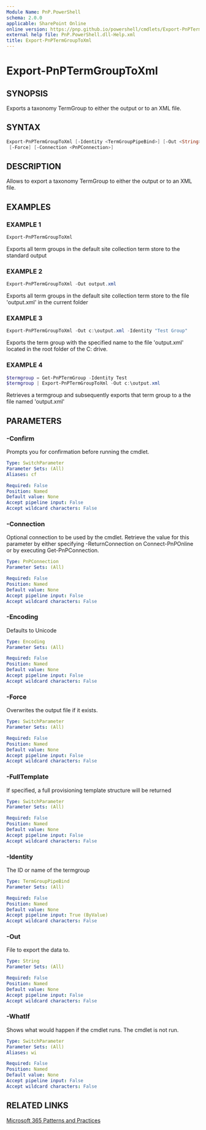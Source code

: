 ```yaml
---
Module Name: PnP.PowerShell
schema: 2.0.0
applicable: SharePoint Online
online version: https://pnp.github.io/powershell/cmdlets/Export-PnPTermGroupToXml.html
external help file: PnP.PowerShell.dll-Help.xml
title: Export-PnPTermGroupToXml
---
```

  
# Export-PnPTermGroupToXml

## SYNOPSIS
Exports a taxonomy TermGroup to either the output or to an XML file.

## SYNTAX

```powershell
Export-PnPTermGroupToXml [-Identity <TermGroupPipeBind>] [-Out <String>] [-FullTemplate] [-Encoding <Encoding>]
 [-Force] [-Connection <PnPConnection>]   
```

## DESCRIPTION

Allows to export a taxonomy TermGroup to either the output or to an XML file.

## EXAMPLES

### EXAMPLE 1
```powershell
Export-PnPTermGroupToXml
```

Exports all term groups in the default site collection term store to the standard output

### EXAMPLE 2
```powershell
Export-PnPTermGroupToXml -Out output.xml
```

Exports all term groups in the default site collection term store to the file 'output.xml' in the current folder

### EXAMPLE 3
```powershell
Export-PnPTermGroupToXml -Out c:\output.xml -Identity "Test Group"
```

Exports the term group with the specified name to the file 'output.xml' located in the root folder of the C: drive.

### EXAMPLE 4
```powershell
$termgroup = Get-PnPTermGroup -Identity Test
$termgroup | Export-PnPTermGroupToXml -Out c:\output.xml
```

Retrieves a termgroup and subsequently exports that term group to a the file named 'output.xml'

## PARAMETERS

### -Confirm
Prompts you for confirmation before running the cmdlet.

```yaml
Type: SwitchParameter
Parameter Sets: (All)
Aliases: cf

Required: False
Position: Named
Default value: None
Accept pipeline input: False
Accept wildcard characters: False
```

### -Connection
Optional connection to be used by the cmdlet. Retrieve the value for this parameter by either specifying -ReturnConnection on Connect-PnPOnline or by executing Get-PnPConnection.

```yaml
Type: PnPConnection
Parameter Sets: (All)

Required: False
Position: Named
Default value: None
Accept pipeline input: False
Accept wildcard characters: False
```

### -Encoding
Defaults to Unicode

```yaml
Type: Encoding
Parameter Sets: (All)

Required: False
Position: Named
Default value: None
Accept pipeline input: False
Accept wildcard characters: False
```

### -Force
Overwrites the output file if it exists.

```yaml
Type: SwitchParameter
Parameter Sets: (All)

Required: False
Position: Named
Default value: None
Accept pipeline input: False
Accept wildcard characters: False
```

### -FullTemplate
If specified, a full provisioning template structure will be returned

```yaml
Type: SwitchParameter
Parameter Sets: (All)

Required: False
Position: Named
Default value: None
Accept pipeline input: False
Accept wildcard characters: False
```

### -Identity
The ID or name of the termgroup

```yaml
Type: TermGroupPipeBind
Parameter Sets: (All)

Required: False
Position: Named
Default value: None
Accept pipeline input: True (ByValue)
Accept wildcard characters: False
```

### -Out
File to export the data to.

```yaml
Type: String
Parameter Sets: (All)

Required: False
Position: Named
Default value: None
Accept pipeline input: False
Accept wildcard characters: False
```

### -WhatIf
Shows what would happen if the cmdlet runs. The cmdlet is not run.

```yaml
Type: SwitchParameter
Parameter Sets: (All)
Aliases: wi

Required: False
Position: Named
Default value: None
Accept pipeline input: False
Accept wildcard characters: False
```

## RELATED LINKS

[Microsoft 365 Patterns and Practices](https://aka.ms/m365pnp)


